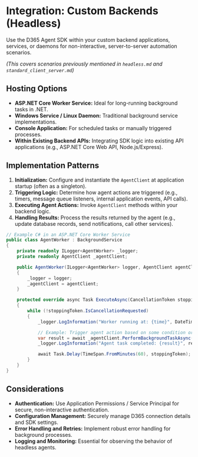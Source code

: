 # Integration: Custom Backends (Headless)

Use the D365 Agent SDK within your custom backend applications, services, or daemons for non-interactive, server-to-server automation scenarios.

*(This covers scenarios previously mentioned in `headless.md` and `standard_client_server.md`)*

## Hosting Options

*   **ASP.NET Core Worker Service:** Ideal for long-running background tasks in .NET.
*   **Windows Service / Linux Daemon:** Traditional background service implementations.
*   **Console Application:** For scheduled tasks or manually triggered processes.
*   **Within Existing Backend APIs:** Integrating SDK logic into existing API applications (e.g., ASP.NET Core Web API, Node.js/Express).

## Implementation Patterns

1.  **Initialization:** Configure and instantiate the `AgentClient` at application startup (often as a singleton).
2.  **Triggering Logic:** Determine how agent actions are triggered (e.g., timers, message queue listeners, internal application events, API calls).
3.  **Executing Agent Actions:** Invoke `AgentClient` methods within your backend logic.
4.  **Handling Results:** Process the results returned by the agent (e.g., update database records, send notifications, call other services).

```csharp
// Example C# in an ASP.NET Core Worker Service
public class AgentWorker : BackgroundService
{
    private readonly ILogger<AgentWorker> _logger;
    private readonly AgentClient _agentClient;

    public AgentWorker(ILogger<AgentWorker> logger, AgentClient agentClient)
    {
        _logger = logger;
        _agentClient = agentClient;
    }

    protected override async Task ExecuteAsync(CancellationToken stoppingToken)
    {
        while (!stoppingToken.IsCancellationRequested)
        {
            _logger.LogInformation("Worker running at: {time}", DateTimeOffset.Now);

            // Example: Trigger agent action based on some condition or schedule
            var result = await _agentClient.PerformBackgroundTaskAsync("ProcessOverdueInvoices");
            _logger.LogInformation("Agent task completed: {result}", result.Status);

            await Task.Delay(TimeSpan.FromMinutes(60), stoppingToken); // Wait for the next interval
        }
    }
}
```

## Considerations

*   **Authentication:** Use Application Permissions / Service Principal for secure, non-interactive authentication.
*   **Configuration Management:** Securely manage D365 connection details and SDK settings.
*   **Error Handling and Retries:** Implement robust error handling for background processes.
*   **Logging and Monitoring:** Essential for observing the behavior of headless agents.
